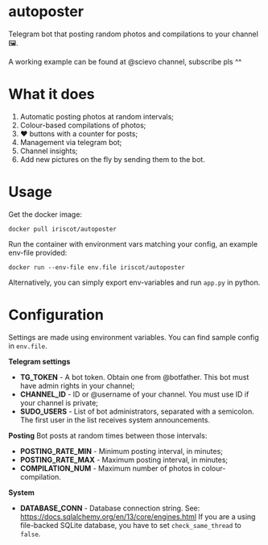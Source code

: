 # autoposter
Telegram bot that posting random photos and compilations to your channel 🖼.

A working example can be found at @scievo channel, subscribe pls ^^

# What it does
1. Automatic posting photos at random intervals;
2. Colour-based compilations of photos;
3. ❤️ buttons with a counter for posts;
4.  Management via telegram bot;
5.  Channel insights;
6.  Add new pictures on the fly by sending them to the bot.

# Usage

Get the docker image:
```
docker pull iriscot/autoposter
```

Run the container with environment vars matching your config, an example env-file provided:
```
docker run --env-file env.file iriscot/autoposter
```

Alternatively, you can simply export env-variables and run `app.py` in python.

# Configuration

Settings are made using environment variables. You can find sample config in `env.file`.

**Telegram settings**
* **TG_TOKEN** - A bot token. Obtain one from @botfather. This bot must have admin rights in your channel;
* **CHANNEL_ID** - ID or @username of your channel. You must use ID if your channel is private;
* **SUDO_USERS** - List of bot administrators, separated with a semicolon. The first user in the list receives system announcements.

**Posting**
Bot posts at random times between those intervals: 
* **POSTING_RATE_MIN** - Minimum posting interval, in minutes;
* **POSTING_RATE_MAX** - Maximum posting interval, in minutes;
* **COMPILATION_NUM** - Maximum number of photos in colour-compilation.

**System**
* **DATABASE_CONN** - Database connection string. See: https://docs.sqlalchemy.org/en/13/core/engines.html
If you are a using file-backed SQLite database, you have to set `check_same_thread` to `false`.
